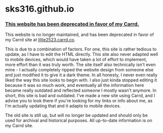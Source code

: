 # sks316.github.io
### [This website has been deprecated in favor of my Carrd.](https://lillie2523.carrd.co)
This website is no longer maintained, and has been deprecated in favor of my Carrd site at [lillie2523.carrd.co](https://lillie2523.carrd.co).

This is due to a combination of factors. For one, this site is rather tedious to update, as I have to edit the HTML directly. This site also never adapted well to mobile devices, which would have taken a lot of effort to implement, more effort than it was truly worth. The site itself also technically isn't even mine - I actually completely ripped the website design from someone else and just modified it to give it a dark theme. In all honesty, I never even really liked the way this site looks to begin with. I also just kinda stopped editing it because it was so much work, and eventually all the information here became really outdated and reflected someone I mostly wasn't anymore. In short, this site is bad and outdated. I've made a new site using Carrd, and I advise you to look there if you're looking for my links or info about me, as I'm actually updating that and it adapts to mobile devices.

The old site is still up, but will no longer be updated and should only be used for archival and historical purposes. All up-to-date information is on my Carrd site.
